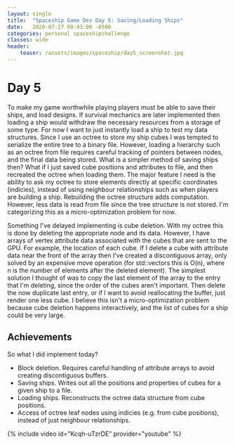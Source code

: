 ```yaml
---
layout: single
title:  "Spaceship Game Dev Day 5: Saving/Loading Ships"
date:   2020-07-27 00:43:00 -0500
categories: personal spaceshipchallenge
classes: wide
header:
    teaser: /assets/images/spaceship/day5_screenshot.jpg
---
```


# Day 5
To make my game worthwhile playing players must be able to save their ships, and load designs. If survival mechanics are later implemented then loading a ship would withdraw the necessary resources from a storage of some type. For now I want to just instantly load a ship to test my data structures. Since I use an octree to store my ship cubes I was tempted to serialize the entire tree to a binary file. However, loading a hierarchy such as an octree from file requires careful tracking of pointers between nodes, and the final data being stored. What is a simpler method of saving ships then? What if I just saved cube positions and attributes to file, and then recreated the octree when loading them. The major feature I need is the ability to ask my octree to store elements directly at specific coordinates (indicies), instead of using neighbour relationships such as when players are building a ship. Rebuilding the octree structure adds computation. However, less data is read from file since the tree structure is not stored. I'm categorizing this as a micro-optimization problem for now.

Something I've delayed implementing is cube deletion. With my octree this is done by deleting the appropriate node and its data. However, I have arrays of vertex attribute data associated with the cubes that are sent to the GPU. For example, the location of each cube. If I delete a cube with attribute data near the front of the array then I've created a discontiguous array, only solved by an expensive move operation (for std::vectors this is O(n), where n is the number of elements after the deleted element). The simplest solution I thought of was to copy the last element of the array to the entry that I'm deleting, since the order of the cubes aren't important. Then delete the now duplicate last entry, or if I want to avoid reallocating the buffer, just render one less cube. I believe this isn't a micro-optimization problem because cube deletion happens interactively, and the list of cubes for a ship could be very large.

## Achievements  
So what I did implement today?
* Block deletion. Requires careful handling of attribute arrays to avoid creating discontiguous buffers.
* Saving ships. Writes out all the positions and properties of cubes for a given ship to a file.
* Loading ships. Reconstructs the octree data structure from cube positions.
* Access of octree leaf nodes using indicies (e.g. from cube positions), instead of just neighbour relationships.

{% include video id="Kcqh-uTzrDE" provider="youtube" %}
